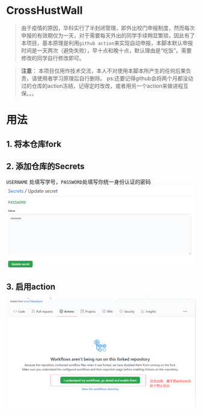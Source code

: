 # CrossHustWall
> 由于疫情的原因，华科实行了半封闭管理，即外出校门申报制度，然而每次申报的有效期仅为一天，对于需要每天外出的同学手续稍显繁琐，因此有了本项目，基本原理是利用`github action`来实现自动申报，本脚本默认申报时间是一天两次（避免失败），早十点和晚十点，默认理由是“吃饭”。需要修改的同学自行修改即可。

> **注意**： 本项目仅用作技术交流，本人不对使用本脚本所产生的任何后果负责，请使用者学习原理后自行删除。
> ps:还要记得github会将两个月都没动过的仓库的action冻结，记得定时改改，或者用另一个action来做进程互保。。。

# 用法

## 1. 将本仓库fork

## 2. 添加仓库的Secrets

`USERNAME` 处填写学号，`PASSWORD`处填写你统一身份认证的密码
![填写Secrets](./img1.png)
## 3.  启用action
![启用action](./img2.png)
